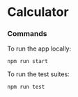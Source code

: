 # Calculator

### Commands

To run the app locally:

```
npm run start
```

To run the test suites:

```
npm run test
```

